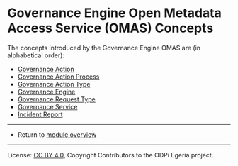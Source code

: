 <!-- SPDX-License-Identifier: CC-BY-4.0 -->
<!-- Copyright Contributors to the ODPi Egeria project. -->

# Governance Engine Open Metadata Access Service (OMAS) Concepts

The concepts introduced by the Governance Engine OMAS are (in alphabetical order):

* [Governance Action](governance-action.md)
* [Governance Action Process](governance-action-process.md)
* [Governance Action Type](governance-action-type.md)
* [Governance Engine](governance-engine.md)
* [Governance Request Type](governance-request-type.md)
* [Governance Service](governance-service.md)
* [Incident Report](incident-report.md)


----
* Return to [module overview](../..)

----
License: [CC BY 4.0](https://creativecommons.org/licenses/by/4.0/),
Copyright Contributors to the ODPi Egeria project.